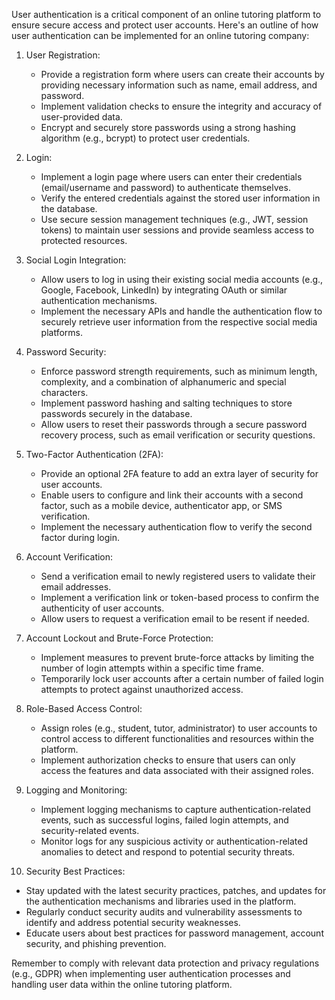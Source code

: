 User authentication is a critical component of an online tutoring platform to ensure secure access and protect user accounts. Here's an outline of how user authentication can be implemented for an online tutoring company:

1. User Registration:

   - Provide a registration form where users can create their accounts by providing necessary information such as name, email address, and password.
   - Implement validation checks to ensure the integrity and accuracy of user-provided data.
   - Encrypt and securely store passwords using a strong hashing algorithm (e.g., bcrypt) to protect user credentials.

2. Login:

   - Implement a login page where users can enter their credentials (email/username and password) to authenticate themselves.
   - Verify the entered credentials against the stored user information in the database.
   - Use secure session management techniques (e.g., JWT, session tokens) to maintain user sessions and provide seamless access to protected resources.

3. Social Login Integration:

   - Allow users to log in using their existing social media accounts (e.g., Google, Facebook, LinkedIn) by integrating OAuth or similar authentication mechanisms.
   - Implement the necessary APIs and handle the authentication flow to securely retrieve user information from the respective social media platforms.

4. Password Security:

   - Enforce password strength requirements, such as minimum length, complexity, and a combination of alphanumeric and special characters.
   - Implement password hashing and salting techniques to store passwords securely in the database.
   - Allow users to reset their passwords through a secure password recovery process, such as email verification or security questions.

5. Two-Factor Authentication (2FA):

   - Provide an optional 2FA feature to add an extra layer of security for user accounts.
   - Enable users to configure and link their accounts with a second factor, such as a mobile device, authenticator app, or SMS verification.
   - Implement the necessary authentication flow to verify the second factor during login.

6. Account Verification:

   - Send a verification email to newly registered users to validate their email addresses.
   - Implement a verification link or token-based process to confirm the authenticity of user accounts.
   - Allow users to request a verification email to be resent if needed.

7. Account Lockout and Brute-Force Protection:

   - Implement measures to prevent brute-force attacks by limiting the number of login attempts within a specific time frame.
   - Temporarily lock user accounts after a certain number of failed login attempts to protect against unauthorized access.

8. Role-Based Access Control:

   - Assign roles (e.g., student, tutor, administrator) to user accounts to control access to different functionalities and resources within the platform.
   - Implement authorization checks to ensure that users can only access the features and data associated with their assigned roles.

9. Logging and Monitoring:

   - Implement logging mechanisms to capture authentication-related events, such as successful logins, failed login attempts, and security-related events.
   - Monitor logs for any suspicious activity or authentication-related anomalies to detect and respond to potential security threats.

10. Security Best Practices:

- Stay updated with the latest security practices, patches, and updates for the authentication mechanisms and libraries used in the platform.
- Regularly conduct security audits and vulnerability assessments to identify and address potential security weaknesses.
- Educate users about best practices for password management, account security, and phishing prevention.

Remember to comply with relevant data protection and privacy regulations (e.g., GDPR) when implementing user authentication processes and handling user data within the online tutoring platform.
